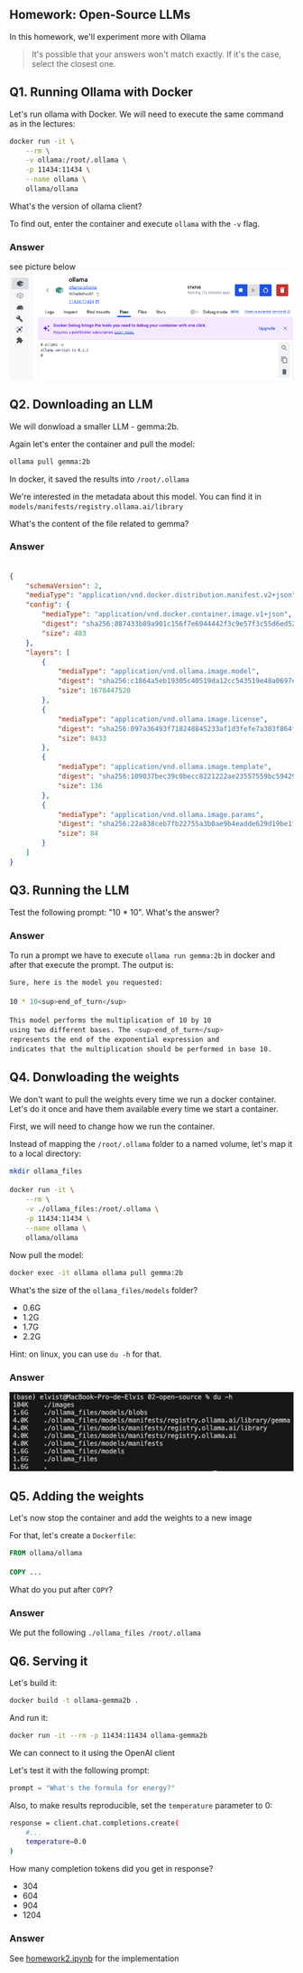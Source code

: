 ## Homework: Open-Source LLMs

In this homework, we'll experiment more with Ollama

> It's possible that your answers won't match exactly. If it's the case, select the closest one.

## Q1. Running Ollama with Docker

Let's run ollama with Docker. We will need to execute the 
same command as in the lectures:

```bash
docker run -it \
    --rm \
    -v ollama:/root/.ollama \
    -p 11434:11434 \
    --name ollama \
    ollama/ollama
```

What's the version of ollama client? 

To find out, enter the container and execute `ollama` with the `-v` flag.

### Answer

see picture below
![docker](images/docker_ollma.png)


## Q2. Downloading an LLM 

We will donwload a smaller LLM - gemma:2b. 

Again let's enter the container and pull the model:

```bash
ollama pull gemma:2b
```

In docker, it saved the results into `/root/.ollama`

We're interested in the metadata about this model. You can find
it in `models/manifests/registry.ollama.ai/library`

What's the content of the file related to gemma?

### Answer

```json

{
	"schemaVersion": 2,
	"mediaType": "application/vnd.docker.distribution.manifest.v2+json",
	"config": {
		"mediaType": "application/vnd.docker.container.image.v1+json",
		"digest": "sha256:887433b89a901c156f7e6944442f3c9e57f3c55d6ed52042cbb7303aea994290",
		"size": 483
	},
	"layers": [
		{
			"mediaType": "application/vnd.ollama.image.model",
			"digest": "sha256:c1864a5eb19305c40519da12cc543519e48a0697ecd30e15d5ac228644957d12",
			"size": 1678447520
		},
		{
			"mediaType": "application/vnd.ollama.image.license",
			"digest": "sha256:097a36493f718248845233af1d3fefe7a303f864fae13bc31a3a9704229378ca",
			"size": 8433
		},
		{
			"mediaType": "application/vnd.ollama.image.template",
			"digest": "sha256:109037bec39c0becc8221222ae23557559bc594290945a2c4221ab4f303b8871",
			"size": 136
		},
		{
			"mediaType": "application/vnd.ollama.image.params",
			"digest": "sha256:22a838ceb7fb22755a3b0ae9b4eadde629d19be1f651f73efb8c6b4e2cd0eea0",
			"size": 84
		}
	]
}
```


## Q3. Running the LLM

Test the following prompt: "10 * 10". What's the answer?

### Answer

To run a prompt we have to execute `ollama run gemma:2b` in docker and after that execute the prompt. The output is:

```bash
Sure, here is the model you requested:

10 * 10<sup>end_of_turn</sup>

This model performs the multiplication of 10 by 10 
using two different bases. The <sup>end_of_turn</sup> 
represents the end of the exponential expression and 
indicates that the multiplication should be performed in base 10.
```

## Q4. Donwloading the weights 

We don't want to pull the weights every time we run
a docker container. Let's do it once and have them available
every time we start a container.

First, we will need to change how we run the container.

Instead of mapping the `/root/.ollama` folder to a named volume,
let's map it to a local directory:

```bash
mkdir ollama_files

docker run -it \
    --rm \
    -v ./ollama_files:/root/.ollama \
    -p 11434:11434 \
    --name ollama \
    ollama/ollama
```

Now pull the model:

```bash
docker exec -it ollama ollama pull gemma:2b 
```

What's the size of the `ollama_files/models` folder? 

* 0.6G
* 1.2G
* 1.7G
* 2.2G

Hint: on linux, you can use `du -h` for that.

### Answer 

![size](images/folder_size.png)

## Q5. Adding the weights 

Let's now stop the container and add the weights 
to a new image

For that, let's create a `Dockerfile`:

```dockerfile
FROM ollama/ollama

COPY ...
```

What do you put after `COPY`?

### Answer 

We put the following ``` ./ollama_files /root/.ollama ```

## Q6. Serving it 

Let's build it:

```bash
docker build -t ollama-gemma2b .
```

And run it:

```bash
docker run -it --rm -p 11434:11434 ollama-gemma2b
```

We can connect to it using the OpenAI client

Let's test it with the following prompt:

```python
prompt = "What's the formula for energy?"
```

Also, to make results reproducible, set the `temperature` parameter to 0:

```bash
response = client.chat.completions.create(
    #...
    temperature=0.0
)
```

How many completion tokens did you get in response?

* 304
* 604
* 904
* 1204

### Answer

See [homework2.ipynb](homework2.ipynb) for the implementation
